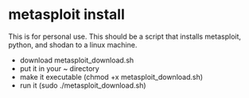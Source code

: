 # metasploit install
This is for personal use. This should be a script that installs metasploit, python, and shodan to a linux machine.

* download metasploit_download.sh
* put it in your ~ directory
* make it executable (chmod +x metasploit_download.sh)
* run it (sudo ./metasploit_download.sh)
